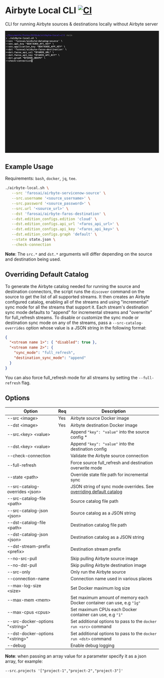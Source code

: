 # Airbyte Local CLI [![CI](https://github.com/faros-ai/airbyte-local-cli/actions/workflows/ci.yaml/badge.svg)](https://github.com/faros-ai/airbyte-local-cli/actions/workflows/ci.yaml)

CLI for running Airbyte sources & destinations locally without Airbyte server

![Alt Text](https://github.com/Faros-ai/airbyte-local-cli/raw/main/resources/demo.gif)

## Example Usage

Requirements: `bash`, `docker`, `jq`, `tee`.

```sh
./airbyte-local.sh \
   --src 'farosai/airbyte-servicenow-source' \
   --src.username '<source_username>' \
   --src.password '<source_password>' \
   --src.url '<source_url>' \
   --dst 'farosai/airbyte-faros-destination' \
   --dst.edition_configs.edition 'cloud' \
   --dst.edition_configs.api_url '<faros_api_url>' \
   --dst.edition_configs.api_key '<faros_api_key>' \
   --dst.edition_configs.graph 'default' \
   --state state.json \
   --check-connection
```

**Note**: The `src.*` and `dst.*` arguments will differ depending on the source and destination being used.

## Overriding Default Catalog

To generate the Airbyte catalog needed for running the source and destination
connectors, the script runs the `discover` command on the source to get the list
of all supported streams. It then creates an Airbyte configured catalog,
enabling all of the streams and using "incremental" sync mode for all the
streams that support it. Each stream's destination sync mode defaults to
"append" for incremental streams and "overwrite" for full_refresh streams. To
disable or customize the sync mode or destination sync mode on any of the
streams, pass a `--src-catalog-overrides` option whose value is a JSON string in
the following format:

```json
{
  "<stream name 1>": { "disabled": true },
  "<stream name 2>": {
    "sync_mode": "full_refresh",
    "destination_sync_mode": "append"
  }
}
```

You can also force full_refresh mode for all streams by setting the
`--full-refresh` flag.

## Options

| Option                            | Req | Description                                                                                       |
| --------------------------------- | --- | ------------------------------------------------------------------------------------------------- |
| --src \<image\>                   | Yes | Airbyte source Docker image                                                                       |
| --dst \<image\>                   | Yes | Airbyte destination Docker image                                                                  |
| --src.\<key\> \<value\>           |     | Append `"key": "value"` into the source config \*                                                 |
| --dst.\<key\> \<value\>           |     | Append `"key": "value"` into the destination config                                               |
| --check-connection                |     | Validate the Airbyte source connection                                                            |
| --full-refresh                    |     | Force source full_refresh and destination overwrite mode                                          |
| --state \<path\>                  |     | Override state file path for incremental sync                                                     |
| --src-catalog-overrides \<json\>  |     | JSON string of sync mode overrides. See [overriding default catalog](#overriding-default-catalog) |
| --src-catalog-file \<path\>       |     | Source catalog file path                                                                          |
| --src-catalog-json \<json\>       |     | Source catalog as a JSON string                                                                   |
| --dst-catalog-file \<path\>       |     | Destination catalog file path                                                                     |
| --dst-catalog-json \<json\>       |     | Destination catalog as a JSON string                                                              |
| --dst-stream-prefix \<prefix\>    |     | Destination stream prefix                                                                         |
| --no-src-pull                     |     | Skip pulling Airbyte source image                                                                 |
| --no-dst-pull                     |     | Skip pulling Airbyte destination image                                                            |
| --src-only                        |     | Only run the Airbyte source                                                                       |
| --connection-name                 |     | Connection name used in various places                                                            |
| --max-log-size \<size\>           |     | Set Docker maximum log size                                                                       |
| --max-mem \<mem\>                 |     | Set maximum amount of memory each Docker container can use, e.g `"1g"`                            |
| --max-cpus \<cpus\>               |     | Set maximum CPUs each Docker container can use, e.g `"1"`                                         |
| --src-docker-options "\<string\>" |     | Set additional options to pass to the `docker run <src>` command                                  |
| --dst-docker-options "\<string\>" |     | Set additional options to pass to the `docker run <dst>` command                                  |
| --debug                           |     | Enable debug logging                                                                              |

**Note**: when passing an array value for a parameter specify it as a json array, for example:

```
--src.projects '["project-1","project-2","project-3"]'
```
